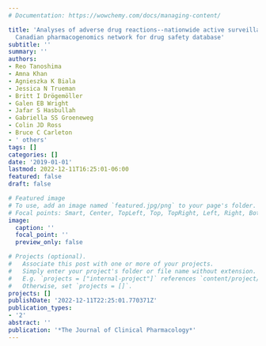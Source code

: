 ```yaml
---
# Documentation: https://wowchemy.com/docs/managing-content/

title: 'Analyses of adverse drug reactions--nationwide active surveillance network:
  Canadian pharmacogenomics network for drug safety database'
subtitle: ''
summary: ''
authors:
- Reo Tanoshima
- Amna Khan
- Agnieszka K Biala
- Jessica N Trueman
- Britt I Drögemöller
- Galen EB Wright
- Jafar S Hasbullah
- Gabriella SS Groeneweg
- Colin JD Ross
- Bruce C Carleton
- ' others'
tags: []
categories: []
date: '2019-01-01'
lastmod: 2022-12-11T16:25:01-06:00
featured: false
draft: false

# Featured image
# To use, add an image named `featured.jpg/png` to your page's folder.
# Focal points: Smart, Center, TopLeft, Top, TopRight, Left, Right, BottomLeft, Bottom, BottomRight.
image:
  caption: ''
  focal_point: ''
  preview_only: false

# Projects (optional).
#   Associate this post with one or more of your projects.
#   Simply enter your project's folder or file name without extension.
#   E.g. `projects = ["internal-project"]` references `content/project/deep-learning/index.md`.
#   Otherwise, set `projects = []`.
projects: []
publishDate: '2022-12-11T22:25:01.770371Z'
publication_types:
- '2'
abstract: ''
publication: '*The Journal of Clinical Pharmacology*'
---
```

